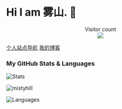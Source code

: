 # Hi I am 雾山. 👋

<p align="center"> 
  Visitor count<br>
  <img src="https://profile-counter.glitch.me/beer-on-ice/count.svg" />
</p>

[个人站点导航](https://missss.net)
[我的博客](https://blog.missss.net)

### My GitHub Stats & Languages

![Stats](https://readme-steel.vercel.app/api?username=beer-on-ice&include_all_commits=true&hide_border=true&theme=kacho_ga) 

<p><img align="center" src="https://github-readme-streak-stats.herokuapp.com/?user=beer-on-ice&theme=highcontrast" alt="mistyhill" /></p>

![Languages](https://readme-steel.vercel.app/api/top-langs/?username=beer-on-ice&&show_icons=true&hide_border=true&theme=graywhite&layout=compact&langs_count=8&exclude_repo=CloudflareWarp)

